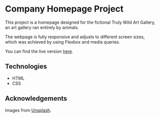 # Company Homepage Project

This project is a homepage designed for the fictional Truly Wild Art Gallery, an art gallery ran entirely by animals.

The webpage is fully responsive and adjusts to different screen sizes, which was achieved by using Flexbox and media queries.

You can find the live version [here](https://pedro-freddi.github.io/company-homepage/).

## Technologies

- HTML
- CSS

## Acknowledgements

Images from [Unsplash](https://unsplash.com/).
